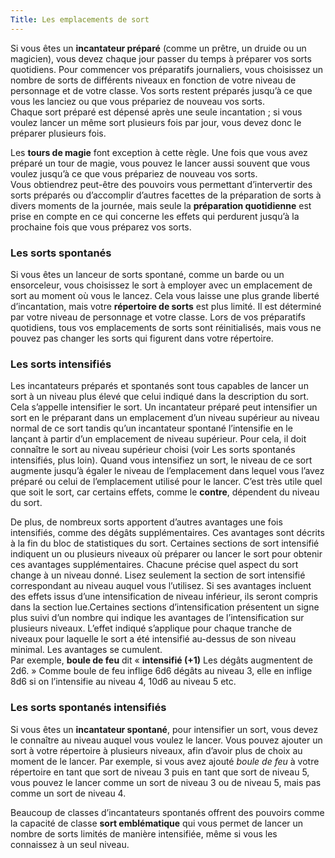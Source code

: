 ```yaml
---
Title: Les emplacements de sort
---
```

Si vous êtes un **incantateur préparé** (comme un prêtre, un druide ou un magicien), vous devez chaque jour passer du temps à préparer vos sorts quotidiens. Pour commencer vos préparatifs journaliers, vous choisissez un nombre de sorts de différents niveaux en fonction de votre niveau de personnage et de votre classe. Vos sorts restent préparés jusqu’à ce que vous les lanciez ou que vous prépariez de nouveau vos sorts.  
Chaque sort préparé est dépensé après une seule incantation ; si vous voulez lancer un même sort plusieurs fois par jour, vous devez donc le préparer plusieurs fois.

Les **tours de magie** font exception à cette règle. Une fois que vous avez préparé un tour de magie, vous pouvez le lancer aussi souvent que vous voulez jusqu’à ce que vous prépariez de nouveau vos sorts.  
Vous obtiendrez peut-être des pouvoirs vous permettant d’intervertir des sorts préparés ou d’accomplir d’autres facettes de la préparation de sorts à divers moments de la journée, mais seule la **préparation quotidienne** est prise en compte en ce qui concerne les effets qui perdurent jusqu’à la prochaine fois que vous préparez vos sorts.

### Les sorts spontanés
Si vous êtes un lanceur de sorts spontané, comme un barde ou un ensorceleur, vous choisissez le sort à employer avec un emplacement de sort au moment où vous le lancez. Cela vous laisse une plus grande liberté d’incantation, mais votre **répertoire de sorts** est plus limité. Il est déterminé par votre niveau de personnage et votre classe. Lors de vos préparatifs quotidiens, tous vos emplacements de sorts sont réinitialisés, mais vous ne pouvez pas changer les sorts qui figurent dans votre répertoire.

### Les sorts intensifiés
Les incantateurs préparés et spontanés sont tous capables de lancer un sort à un niveau plus élevé que celui indiqué dans la description du sort. Cela s’appelle intensifier le sort. Un incantateur préparé peut intensifier un sort en le préparant dans un emplacement d’un niveau supérieur au niveau normal de ce sort tandis qu’un incantateur spontané l’intensifie en le lançant à partir d’un emplacement de niveau supérieur. Pour cela, il doit connaître le sort au niveau supérieur choisi (voir Les sorts spontanés intensifiés, plus loin). Quand vous intensifiez un sort, le niveau de ce sort augmente jusqu’à égaler le niveau de l’emplacement dans lequel vous l’avez préparé ou celui de l’emplacement utilisé pour le lancer. C’est très utile quel que soit le sort, car certains effets, comme le **contre**, dépendent du niveau du sort.

De plus, de nombreux sorts apportent d’autres avantages une fois intensifiés, comme des dégâts supplémentaires. Ces avantages sont décrits à la fin du bloc de statistiques du sort. Certaines sections de sort intensifié indiquent un ou plusieurs niveaux où préparer ou lancer le sort pour obtenir ces avantages supplémentaires. Chacune précise quel aspect du sort change à un niveau donné. Lisez seulement la section de sort intensifié correspondant au niveau auquel vous l’utilisez. Si ses avantages incluent des effets issus d’une intensification de niveau inférieur, ils seront compris dans la section lue.Certaines sections d’intensification présentent un signe plus suivi d’un nombre qui indique les avantages de l’intensification sur plusieurs niveaux. L’effet indiqué s’applique pour chaque tranche de niveaux pour laquelle le sort a été intensifié au-dessus de son niveau minimal. Les avantages se cumulent.  
Par exemple, **boule de feu** dit « **intensifié (+1)** Les dégâts augmentent de 2d6. » Comme boule de feu inflige 6d6 dégâts au niveau 3, elle en inflige 8d6 si on l’intensifie au niveau 4, 10d6 au niveau 5 etc. 

### Les sorts spontanés intensifiés
Si vous êtes un **incantateur spontané**, pour intensifier un sort, vous devez le connaître au niveau auquel vous voulez le lancer. Vous pouvez ajouter un sort à votre répertoire à plusieurs niveaux, afin d’avoir plus de choix au moment de le lancer. Par exemple, si vous avez ajouté *boule de feu* à votre répertoire en tant que sort de niveau 3 puis en tant que sort de niveau 5, vous pouvez le lancer comme un sort de niveau 3 ou de niveau 5, mais pas comme un sort de niveau 4.

Beaucoup de classes d’incantateurs spontanés offrent des pouvoirs comme la capacité de classe **sort emblématique** qui vous permet de lancer un nombre de sorts limités de manière intensifiée, même si vous les connaissez à un seul niveau.
